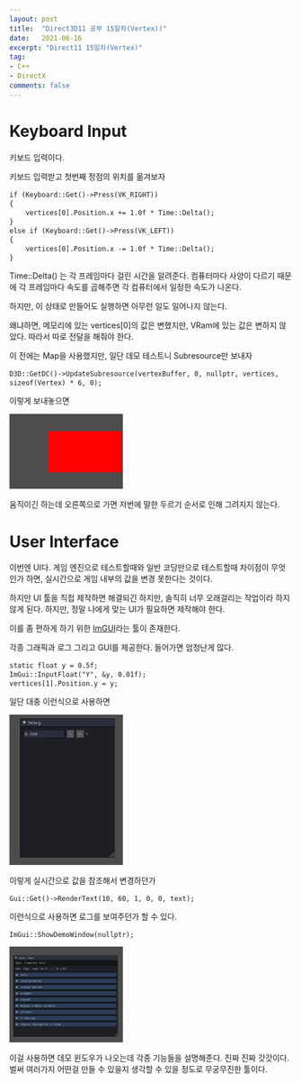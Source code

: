 ```yaml
---
layout: post
title:  "Direct3D11 공부 15일차(Vertex))"
date:   2021-06-16
excerpt: "Direct11 15일차(Vertex)"
tag:
- C++
- DirectX
comments: false
---
```


# Keyboard Input
키보드 입력이다.

키보드 입력받고 첫번째 정점의 위치를 옮겨보자

```
if (Keyboard::Get()->Press(VK_RIGHT))
{
	vertices[0].Position.x += 1.0f * Time::Delta();
}
else if (Keyboard::Get()->Press(VK_LEFT))
{
	vertices[0].Position.x -= 1.0f * Time::Delta();
}	
```
Time::Delta() 는 각 프레임마다 걸린 시간을 알려준다. 컴퓨터마다 사양이 다르기 때문에 각 프레임마다 속도를 곱해주면 각 컴퓨터에서 일정한 속도가 나온다. 

하지만, 이 상태로 만들어도 실행하면 아무런 일도 일어나지 않는다.

왜냐하면, 메모리에 있는 vertices[0]의 값은 변했지만, VRam에 있는 값은 변하지 않았다. 따라서 따로 전달을 해줘야 한다.

이 전에는 Map을 사용했지만, 일단 데모 테스트니 Subresource만 보내자
```
D3D::GetDC()->UpdateSubresource(vertexBuffer, 0, nullptr, vertices, sizeof(Vertex) * 6, 0);
```
이렇게 보내놓으면

<img src = "../assets/img/project/d3dx/day15/move.gif" width="40%">

움직이긴 하는데 오른쪽으로 가면 저번에 말한 두르기 순서로 인해 그려지지 않는다.

# User Interface
이번엔 UI다. 게임 엔진으로 테스트할때와 일반 코딩만으로 테스트할때 차이점이 무엇인가 하면, 실시간으로 게임 내부의 값을 변경 못한다는 것이다.

하지만 UI 툴을 직접 제작하면 해결되긴 하지만, 솔직히 너무 오래걸리는 작업이라 하지 않게 된다. 하지만, 정말 나에게 맞는 UI가 필요하면 제작해야 한다.

이를 좀 편하게 하기 위한 [ImGUI](https://github.com/ocornut/imgui)라는 툴이 존재한다.

각종 그래픽과 로그 그리고 GUI를 제공한다. 들어가면 엄청난게 많다.

```
static float y = 0.5f;
ImGui::InputFloat("Y", &y, 0.01f);
vertices[1].Position.y = y;
```
일단 대충 이런식으로 사용하면

<img src = "../assets/img/project/d3dx/day15/gui_y.PNG" width="40%">

이렇게 실시간으로 값을 참조해서 변경하던가

```
Gui::Get()->RenderText(10, 60, 1, 0, 0, text);
```
이런식으로 사용하면 로그를 보여주던가 할 수 있다.

```
ImGui::ShowDemoWindow(nullptr);
```

<img src = "../assets/img/project/d3dx/day15/demo.PNG" width="40%">

이걸 사용하면 데모 윈도우가 나오는데 각종 기능들을 설명해준다. 진짜 진짜 갓갓이다. 벌써 여러가지 어떤걸 만들 수 있을지 생각할 수 있을 정도로 무궁무진한 툴이다.